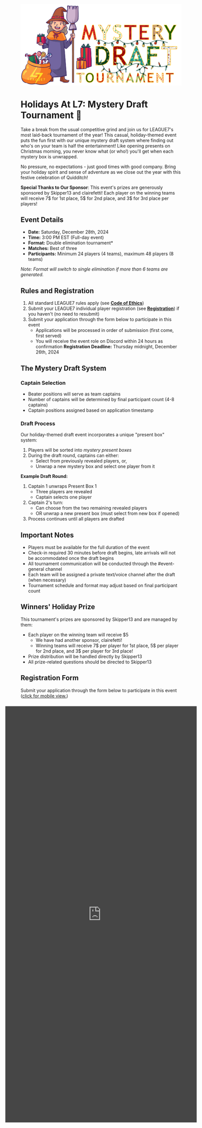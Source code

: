 
![Mystery Draft](../images/events/Mystery_Draft.png)
# Holidays At L7: Mystery Draft Tournament 🎁
Take a break from the usual competitive grind and join us for LEAGUE7's most laid-back tournament of the year! This casual, holiday-themed event puts the fun first with our unique mystery draft system where finding out who's on your team is half the entertainment! Like opening presents on Christmas morning, you never know what (or who!) you'll get when each mystery box is unwrapped.

No pressure, no expectations - just good times with good company. Bring your holiday spirit and sense of adventure as we close out the year with this festive celebration of Quidditch!

**Special Thanks to Our Sponsor**: This event's prizes are generously sponsored by Skipper13 and clairefetti! Each player on the winning teams will receive 7$ for 1st place, 5$ for 2nd place, and 3$ for 3rd place per players!

## Event Details 

- **Date:** Saturday, December 28th, 2024  
- **Time:** 3:00 PM EST (Full-day event)  
- **Format:** Double elimination tournament*  
- **Matches:** Best of three
- **Participants:** Minimum 24 players (4 teams), maximum 48 players (8 teams)

*Note: Format will switch to single elimination if more than 6 teams are generated.*

## Rules and Registration 

1. All standard LEAGUE7 rules apply (see [**Code of Ethics**](/codeofethics))
2. Submit your LEAGUE7 individual player registration (see [**Registration**](/registration)) if you haven't (no need to resubmit)
3. Submit your application through the form below to participate in this event
   - Applications will be processed in order of submission (first come, first served)
   - You will receive the event role on Discord within 24 hours as confirmation
**Registration Deadline:** Thursday midnight, December 26th, 2024

## The Mystery Draft System 

### Captain Selection
- Beater positions will serve as team captains
- Number of captains will be determined by final participant count (4-8 captains)
- Captain positions assigned based on application timestamp

### Draft Process
Our holiday-themed draft event incorporates a unique "present box" system:

1. Players will be sorted into *mystery present boxes*
2. During the draft round, captains can either:
   - Select from previously revealed players, or,
   - Unwrap a new mystery box and select one player from it

**Example Draft Round:**
1. Captain 1 unwraps Present Box 1
   - Three players are revealed
   - Captain selects one player
2. Captain 2's turn:
   - Can choose from the two remaining revealed players
   - OR unwrap a new present box (must select from new box if opened)
3. Process continues until all players are drafted

## Important Notes
- Players must be available for the full duration of the event
- Check-in required 30 minutes before draft begins, late arrivals will not be accommodated once the draft begins
- All tournament communication will be conducted through the #event-general channel
- Each team will be assigned a private text/voice channel after the draft (when necessary)
- Tournament schedule and format may adjust based on final participant count

## Winners' Holiday Prize
This tournament's prizes are sponsored by Skipper13 and are managed by them:
- Each player on the winning team will receive $5
   - We have had another sponsor, clairefetti! 
   - Winning teams will receive 7$ per player for 1st place, 5$ per player for 2nd place, and 3$ per player for 3rd place! 
- Prize distribution will be handled directly by Skipper13
- All prize-related questions should be directed to Skipper13
 
## Registration Form
Submit your application through the form below to participate in this event ([click for mobile view.](https://docs.google.com/forms/d/e/1FAIpQLSeTftATxOcFs01fcc5qSqcDJ90u9oiU7tN5zeB5aozBLHqGYw/viewform))
<div style="padding: 10px; border-radius: 0px; display: flex; justify-content: center; align-items: center;">
    <div style="filter: invert(1);">
    <div style="filter: saturate(100%) brightness(85%) contrast(0.95)">
        <iframe src="https://docs.google.com/forms/d/e/1FAIpQLSeTftATxOcFs01fcc5qSqcDJ90u9oiU7tN5zeB5aozBLHqGYw/viewform?embedded=true" width="600" height="1300" frameborder="0" marginheight="0" marginwidth="0">Loading…</iframe>
    </div>
    </div>
</div>